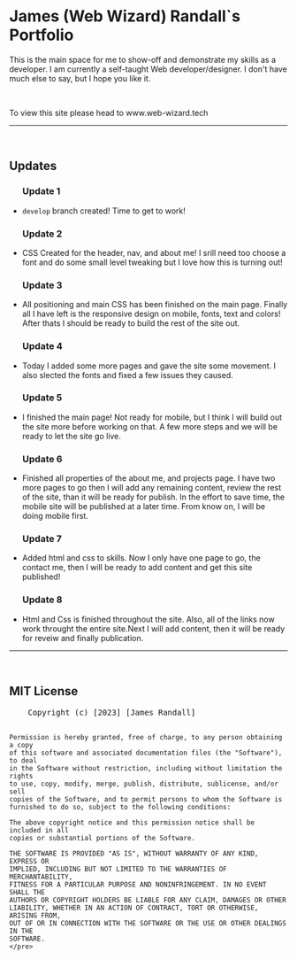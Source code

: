 <html>
  <body>
    <h1>James (Web Wizard) Randall`s Portfolio</h1>
    <p>
      This is the main space for me to show-off and demonstrate my skills as a
      developer. I am currently a self-taught Web developer/designer. I don't
      have much else to say, but I hope you like it.
    </p>
    <br />
    <p>To view this site please head to www.web-wizard.tech</p>
    <hr />
    <br />
    <h2>Updates</h2>
    <ul>
      <h3>Update 1</h3>
      <li><code>develop</code> branch created! Time to get to work!</li>
      <h3>Update 2</h3>
      <li>CSS Created for the header, nav, and about me! I srill need too choose a font and do some small level tweaking but I love how this is turning out!</li>
      <h3>Update 3</h3>
      <li>All positioning and main CSS has been finished on the main page. Finally all I have left is the responsive design on mobile, fonts, text and colors! After thats I should be ready to build the rest of the site out. </li>
      <h3>Update 4</h3>
      <li>Today I added some more pages and gave the site some movement. I also slected the fonts and fixed a few issues they caused.</li>
      <h3>Update 5</h3>
      <li>I finished the main page! Not ready for mobile, but I think I will build out the site more before working on that. A few more steps and we will be ready to let the site go live.</li>
      <h3>Update 6</h3>
      <li>Finished all properties of the about me, and projects page. I have two more pages to go then I will add any remaining content, review the rest of the site, than it will be ready for publish. In the effort to save time, the mobile site will be published at a later time. From know on, I will be doing mobile first.</li>
      <h3>Update 7</h3>
      <li>Added html and css to skills. Now I only have one page to go, the contact me, then I will be ready to add content and get this site published!</li>
      <h3>Update 8</h3>
      <li>Html and Css is finished throughout the site. Also, all of the links now work throught the entire site.Next I will add content, then it will be ready for reveiw and finally publication.</li>
    </ul>
    <hr />
    <br />
    <h2>MIT License</h2>
    <pre>
    Copyright (c) [2023] [James Randall]

    Permission is hereby granted, free of charge, to any person obtaining a copy
    of this software and associated documentation files (the "Software"), to deal
    in the Software without restriction, including without limitation the rights
    to use, copy, modify, merge, publish, distribute, sublicense, and/or sell
    copies of the Software, and to permit persons to whom the Software is
    furnished to do so, subject to the following conditions:

    The above copyright notice and this permission notice shall be included in all
    copies or substantial portions of the Software.

    THE SOFTWARE IS PROVIDED "AS IS", WITHOUT WARRANTY OF ANY KIND, EXPRESS OR
    IMPLIED, INCLUDING BUT NOT LIMITED TO THE WARRANTIES OF MERCHANTABILITY,
    FITNESS FOR A PARTICULAR PURPOSE AND NONINFRINGEMENT. IN NO EVENT SHALL THE
    AUTHORS OR COPYRIGHT HOLDERS BE LIABLE FOR ANY CLAIM, DAMAGES OR OTHER
    LIABILITY, WHETHER IN AN ACTION OF CONTRACT, TORT OR OTHERWISE, ARISING FROM,
    OUT OF OR IN CONNECTION WITH THE SOFTWARE OR THE USE OR OTHER DEALINGS IN THE
    SOFTWARE.
    </pre>

  </body>
</html>
